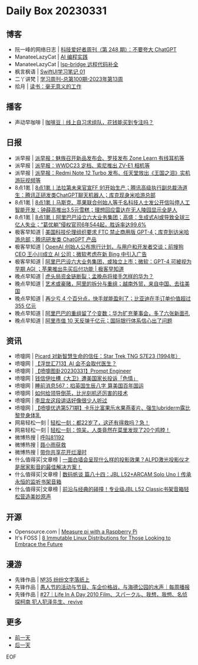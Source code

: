 # Daily Box 20230331

## 博客
- 阮一峰的网络日志 | [科技爱好者周刊（第 248 期）：不要夸大 ChatGPT](http://www.ruanyifeng.com/blog/2023/03/weekly-issue-248.html)
- ManateeLazyCat | [AI 编程实践](https://manateelazycat.github.io/think/2023/03/31/chatgpt.html)
- ManateeLazyCat | [lsp-bridge 远程代码补全](https://manateelazycat.github.io/emacs/eaf/2023/03/31/lsp-bridge-remote-file.html)
- 枫言枫语 | [SwiftUI学习笔记 01](https://justinyan.me/post/5629)
- 二丫讲梵 | [学习周刊-总第100期-2023年第13周](https://wiki.eryajf.net/pages/6a3264/)
- 拾月 | [读书：毫无意义的工作](https://www.skyue.com/23033109.html)

## 播客
- 声动早咖啡 | [咖啡豆｜线上自习求组队，花钱能买到专注吗？](https://sheng-espresso.fireside.fm/239)

## 日报
- 派早报 | [派早报：魅族召开新品发布会、罗技发布 Zone Learn 有线耳机等](https://sspai.com/post/79101)
- 派早报 | [派早报：WWDC23 定档、索尼推出 ZV-E1 相机等](https://sspai.com/post/79092)
- 派早报 | [派早报：Redmi Note 12 Turbo 发布、任天堂放出《王国之泪》实机游玩视频等](https://sspai.com/post/79078)
- 8点1氪 | [8点1氪丨法拉第未来官宣FF 91开始生产；腾讯高级执行副总裁汤道生：腾讯正研发类ChatGPT聊天机器人；库克现身米哈游总部](https://36kr.com/p/2194647405528966)
- 8点1氪 | [8点1氪丨马斯克、苹果联合创始人等千名科技人士发公开信叫停人工智能开发；钟薛高推出3.5元雪糕；理想回应雷达在无人陵园显示全是人](https://36kr.com/p/2193230741719168)
- 8点1氪 | [8点1氪丨阿里巴巴设立六大业务集团；高盛：生成式AI或导致全球三亿人失业；“葛优躺”侵权官司6年544起，胜诉率达99.6%](https://36kr.com/p/2191815236845952)
- 极客早知道 | [美国科技伦理组织要求 FTC 禁止商用版 GPT-4；库克到访米哈游总部；腾讯研发类 ChatGPT 产品](https://www.geekpark.net/news/316978)
- 极客早知道 | [OpenAI 创始人公布旅行计划，与用户和开发者交谈；前搜狗 CEO 王小川成立 AI 公司；微软考虑在新 Bing 中引入广告](https://www.geekpark.net/news/316904)
- 极客早知道 | [阿里巴巴设六大业务集团，或独立上市；微软：GPT-4 可被视为早期 AGI ；苹果推出先买后付功能 | 极客早知道](https://www.geekpark.net/news/316834)
- 晚点早知道 | [虎头局资金链断裂；孟晚舟将接手怎样的华为？](https://www.latepost.com/news/dj_detail?id=1580)
- 晚点早知道 | [艺术或豪赌，阿里的拆分与重组；越南外贸，来自中国、去往美国](https://www.latepost.com/news/dj_detail?id=1578)
- 晚点早知道 | [再少亏 4 个百分点，快手就能盈利了；比亚迪在手订单价值超过 355 亿元](https://www.latepost.com/news/dj_detail?id=1577)
- 晚点早知道 | [阿里巴巴的重组留了个变数；华为扩充董事会，多了六张新面孔](https://www.latepost.com/news/dj_detail?id=1574)
- 晚点早知道 | [阿里市值 10 天反弹千亿元；国际银行体系信心出了问题](https://www.latepost.com/news/dj_detail?id=1570)

## 资讯
- 喷嚏网 | [Picard 对新智慧生命的信任：Star Trek TNG S7E23 (1994年）](http://www.dapenti.com/blog/more.asp?name=xilei&id=170656)
- 喷嚏网 | [【浮世汇713】AI 会不会取代医生？](http://www.dapenti.com/blog/more.asp?name=xilei&id=170655)
- 喷嚏网 | [【喷嚏图卦20230331】Prompt Engineer](http://www.dapenti.com/blog/more.asp?name=xilei&id=170654)
- 喷嚏网 | [钱信伊吐槽《大卫》遭美国家长投诉「色情」](http://www.dapenti.com/blog/more.asp?name=xilei&id=170644)
- 喷嚏网 | [睡前消息567：掐英国生辰八字 算美国百年国运](http://www.dapenti.com/blog/more.asp?name=xilei&id=170643)
- 喷嚏网 | [如何给领导倒茶，比光刻机还厉害的技术](http://www.dapenti.com/blog/more.asp?name=xilei&id=170642)
- 喷嚏网 | [李显龙这段讲话好像很少人听过](http://www.dapenti.com/blog/more.asp?name=xilei&id=170641)
- 喷嚏网 | [【喷嚏优选第571期】卡乐比富果乐水果燕麦片、强生lubriderm露比黎登身体乳](http://www.dapenti.com/blog/more.asp?name=xilei&id=170640)
- 网易轻松一刻 | [轻松一刻：都22岁了，这还有得救吗？急！](https://3g.163.com/news/article/I16M4QT7000181BR.html)
- 网易轻松一刻 | [轻松一刻：惊呆，人类竟然在菜里发现了20个鸡脖！](https://3g.163.com/news/article/I143RTFM000181BR.html)
- 微博热搜 | [呼叫81192](https://s.weibo.com/weibo?q=%23呼叫81192%23)
- 微博热搜 | [聂小雨获救](https://s.weibo.com/weibo?q=%23聂小雨获救%23)
- 微博热搜 | [带你共享花开烂漫时](https://s.weibo.com/weibo?q=%23带你共享花开烂漫时%23)
- 什么值得买|文章榜 | [一面白墙会呈现什么样的投影效果？ALPD激光投影仪才是居家影音的最佳解决方案！](https://post.smzdm.com/p/a6092w30/)
- 什么值得买|文章榜 | [数码帆谈 篇八十四：JBL L52+ARCAM Solo Uno丨传承永恒的监听书架音箱](https://post.smzdm.com/p/ad984znx/)
- 什么值得买|文章榜 | [前沿与经典的碰撞！专业级JBL L52 Classic书架音箱轻松营造美妙原声](https://post.smzdm.com/p/apvg2wpx/)

## 开源
- Opensource.com | [Measure pi with a Raspberry Pi](https://opensource.com/article/23/3/measure-pi-raspberry-pi)
- It's FOSS | [8 Immutable Linux Distributions for Those Looking to Embrace the Future](https://itsfoss.com/immutable-linux-distros/)

## 漫游
- 先锋作品 | [№35 纷纷文字落纸上](https://open.zhubai.wiki/a/l/t/z/pl/deskside/2253589037770739712)
- 先锋作品 | [愚人节的活动与节目、车企价格战，与海德公园的水声｜每周播报](https://open.zhubai.wiki/a/l/t/z/pl/shengfm/2253553052151775232)
- 先锋作品 | [#27｜Life In A Day 2010 Film、スパークル、我想，我想、名侦探柯南 犯人犯泽先生、revive](https://open.zhubai.wiki/a/l/t/z/pl/varzy/2253529473687875584)

## 更多
- [前一天](daily-box-20230330.md)
- [后一天](daily-box-20230401.md)

EOF
